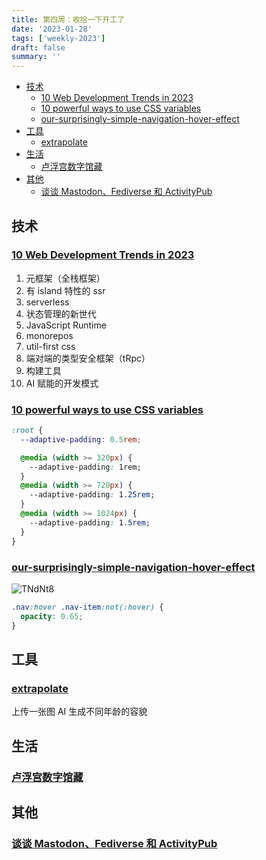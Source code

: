 ```yaml
---
title: 第四周：收拾一下开工了
date: '2023-01-28'
tags: ['weekly-2023']
draft: false
summary: ''
---
```


- [技术](#技术)
  - [10 Web Development Trends in 2023](#10-web-development-trends-in-2023)
  - [10 powerful ways to use CSS variables](#10-powerful-ways-to-use-css-variables)
  - [our-surprisingly-simple-navigation-hover-effect](#our-surprisingly-simple-navigation-hover-effect)
- [工具](#工具)
  - [extrapolate](#extrapolate)
- [生活](#生活)
  - [卢浮宫数字馆藏](#卢浮宫数字馆藏)
- [其他](#其他)
  - [谈谈 Mastodon、Fediverse 和 ActivityPub](#谈谈-mastodonfediverse-和-activitypub)

## 技术

### [10 Web Development Trends in 2023](https://robinwieruch.de/web-development-trends)

1. 元框架（全栈框架）
2. 有 island 特性的 ssr
3. serverless
4. 状态管理的新世代
5. JavaScript Runtime
6. monorepos
7. util-first css
8. 端对端的类型安全框架（tRpc）
9. 构建工具
10. AI 赋能的开发模式

### [10 powerful ways to use CSS variables](https://nerdy.dev/custom-prop-categories)

```css
:root {
  --adaptive-padding: 0.5rem;

  @media (width >= 320px) {
    --adaptive-padding: 1rem;
  }
  @media (width >= 720px) {
    --adaptive-padding: 1.25rem;
  }
  @media (width >= 1024px) {
    --adaptive-padding: 1.5rem;
  }
}
```

### [our-surprisingly-simple-navigation-hover-effect](https://cloudfour.com/thinks/our-surprisingly-simple-navigation-hover-effect/)

![TNdNt8](https://cdn.jsdelivr.net/gh/klaaay/pbed@main/uPic/TNdNt8.jpg)

```css
.nav:hover .nav-item:not(:hover) {
  opacity: 0.65;
}
```

## 工具

### [extrapolate](https://github.com/steven-tey/extrapolate)

上传一张图 AI 生成不同年龄的容貌

## 生活

### [卢浮宫数字馆藏](https://collections.louvre.fr/en/)

## 其他

### [谈谈 Mastodon、Fediverse 和 ActivityPub](https://zu1k.com/posts/tutorials/p2p/fediverse/)
